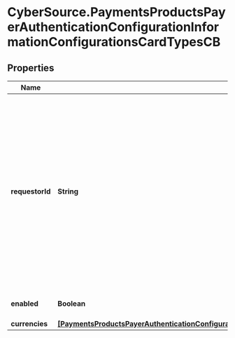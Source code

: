 # CyberSource.PaymentsProductsPayerAuthenticationConfigurationInformationConfigurationsCardTypesCB

## Properties
Name | Type | Description | Notes
------------ | ------------- | ------------- | -------------
**requestorId** | **String** | The value is for 3DS2.0 and is a Directory Server assigned 3DS Requestor ID value. If this field is passed in request, it will override Requestor Id value that is configured on the Merchant&#39;s profile. | [optional] 
**enabled** | **Boolean** |  | [optional] [default to true]
**currencies** | [**[PaymentsProductsPayerAuthenticationConfigurationInformationConfigurationsCardTypesVerifiedByVisaCurrencies]**](PaymentsProductsPayerAuthenticationConfigurationInformationConfigurationsCardTypesVerifiedByVisaCurrencies.md) |  | [optional] 


